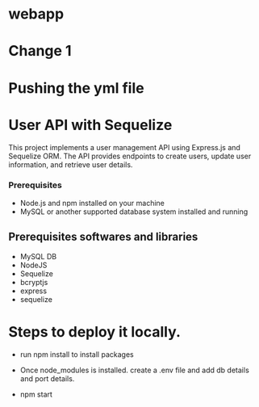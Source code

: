 # webapp
# Change 1
# Pushing the yml file

# User API with Sequelize

This project implements a user management API using Express.js and Sequelize ORM. The API provides endpoints to create users, update user information, and retrieve user details.

### Prerequisites

- Node.js and npm installed on your machine
- MySQL or another supported database system installed and running

## Prerequisites softwares and libraries
- MySQL DB
- NodeJS 
- Sequelize 
- bcryptjs
- express
- sequelize
  
# Steps to deploy it locally.

- run  npm install to install packages

- Once  node_modules is installed. create a .env file and add db details and port details. 
- npm start
